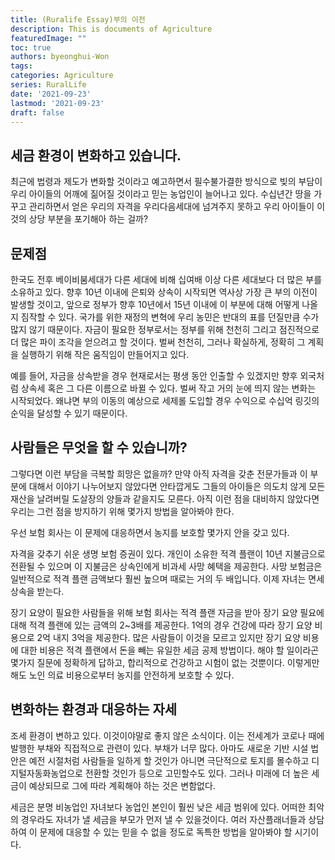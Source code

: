 ```yaml
---
title: (Ruralife Essay)부의 이전
description: This is documents of Agriculture
featuredImage: ""
toc: true
authors: byeonghui-Won
tags:
categories: Agriculture
series: RuralLife
date: '2021-09-23'
lastmod: '2021-09-23'
draft: false
---
```


## 세금 환경이 변화하고 있습니다. 

최근에 법령과 제도가 변화할 것이라고 예고하면서 필수불가결한 방식으로 빚의 부담이 우리 아이들의 어깨에 짊어질 것이라고 믿는 농업인이 늘어나고 있다. 수십년간 땅을 가꾸고 관리하면서 얻은 우리의 자격을 우리다음세대에 넘겨주지 못하고 우리 아이들이 이것의 상당 부분을 포기해아 하는 걸까?


## 문제점

한국도 전후 베이비붐세대가 다른 세대에 비해 십여배 이상 다른 세대보다 더 많은 부를 소유하고 있다. 향후 10년 이내에 은퇴와 상속이 시작되면 역사상 가장 큰 부의 이전이 발생할 것이고, 앞으로 정부가 향후 10년에서 15년 이내에 이 부분에 대해 어떻게 나올지 짐작할 수 있다. 국가를 위한 재정의 변혁에 우리 농민은 반대의 표를 던질만큼 수가 많지 않기 때문이다. 자금이 필요한 정부로서는 정부를 위해 천천히 그리고 점진적으로 더 많은 파이 조각을 얻으려고 할 것이다. 벌써 천천히, 그러나 확실하게, 정확히 그 계획을 실행하기 위해 작은 움직임이 만들어지고 있다.

예를 들어, 자금을 상속받을 경우 현재로서는 평생 동안 인출할 수 있겠지만 향후 외국처럼 상속세 혹은 그 다른 이름으로 바뀔 수 있다. 벌써 작고 거의 눈에 띄지 않는 변화는 시작되었다. 왜냐면 부의 이동의 예상으로 세제롤 도입할 경우 수익으로 수십억 링깃의 순익을 달성할 수 있기 때문이다.

## 사람들은 무엇을 할 수 있습니까?

그렇다면 이런 부담을 극복할 희망은 없을까? 만약 아직 자격을 갖춘 전문가들과 이 부분에 대해서 이야기 나누어보지 않았다면 안타깝게도 그들의 아이들은 의도치 않게 모든 재산을 날려버릴 도살장의 양들과 같을지도 모른다. 아직 이런 점을 대비하지 않았다면 우리는 그런 점을 방지하기 위해 몇가지 방법을 알아봐야 한다.

우선 보험 회사는 이 문제에 대응하면서 농지를 보호할 몇가지 안을 갖고 있다.

자격을 갖추기 쉬운 생명 보험 증권이 있다. 개인이 소유한 적격 플랜이 10년 지불금으로 전환될 수 있으며 이 지불금은 상속인에게 비과세 사망 혜택을 제공한다. 사망 보험금은 일반적으로 적격 플랜 금액보다 훨씬 높으며 때로는 거의 두 배입니다. 이제 자녀는 면세 상속을 받는다.

장기 요양이 필요한 사람들을 위해 보험 회사는 적격 플랜 자금을 받아 장기 요양 필요에 대해 적격 플랜에 있는 금액의 2~3배를 제공한다. 1억의 경우 건강에 따라 장기 요양 비용으로 2억 내지 3억을 제공한다. 많은 사람들이 이것을 모르고 있지만 장기 요양 비용에 대한 비용은 적격 플랜에서 돈을 빼는 유일한 세금 공제 방법이다. 해야 할 일이라곤 몇가지 질문에 정확하게 답하고, 합리적으로 건강하고 시험이 없는 것뿐이다. 이렇게만 해도 노인 의료 비용으로부터 농지를 안전하게 보호할 수 있다.

## 변화하는 환경과 대응하는 자세

조세 환경이 변하고 있다. 이것이야말로 좋지 않은 소식이다. 이는 전세계가 코로나 때에 발행한 부채와 직접적으로 관련이 있다. 부채가 너무 많다. 아마도 새로운 기반 시설 법안은 예전 시절처럼 사람들을 일하게 할 것인가 아니면 극단적으로 토지를 몰수하고 디지털자동화농업으로 전환할 것인가 등으로 고민할수도 있다. 그러나 미래에 더 높은 세금이 예상되므로 그에 따라 계획해야 하는 것은 변함없다. 

세금은 분명 비농업인 자녀보다 농업인 본인이 훨씬 낮은 세금 범위에 있다. 어떠한 최악의 경우라도 자녀가 낼 세금을 부모가 먼저 낼 수 있을것이다. 여러 자산플래너들과 상담하여 이 문제에 대응할 수 있는 믿을 수 없을 정도로 독특한 방법을 알아봐야 할 시기이다.


